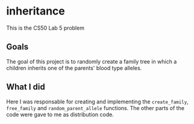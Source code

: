 # inheritance
This is the CS50 Lab 5 problem

## Goals
The goal of this project is to randomly create a family tree in which a children inherits one of the parents' blood type alleles.

## What I did
Here I was responsable for creating and implementing the `create_family`, `free_family` and `random_parent_allele` functions. The other parts of the code were gave to me as distribution code.